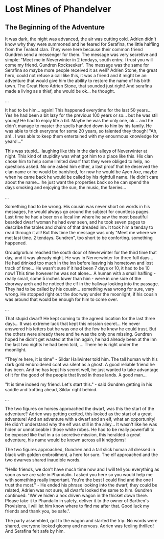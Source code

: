 # Lost Mines of Phandelver

## The Beginning of the Adventure

It was dark, the night was advanced, the air was cutting cold. Adrien didn't know why they were summoned and he feared for Serafina, the little halfling from the Tealeaf clan. They were here because their common friend Gundren send a messenger for them. The message was very secretive and simple: "Meet me in Neverwinter in 2 tendays, south entry. I trust you will come my friend. Gundren Rockseeker". The message was the same for Serafina so maybe more people received it as well? Adrien Stone, the great hero, could not refuse a call like this, it was a friend and it might be an adventure that would give him the ability to restore the name of his birth town. The Great Hero Adrien Stone, that sounded just right! And serafina made a living as a thief, she would be ok… he thought.

...

It had to be him… again! This happened everytime for the last 50 years… Yes he had been a bit lazy for the previous 100 years or so… but he was still young! He had to enjoy life a bit. Maybe he was the only one, ok… and he didn't manage to master the spells handed down to him by his family. He was able to trick everyone for some 20 years, so talented they though! "Ah, ah!.. I was able to keep them entertained with my enourmous knowledge for years!…"

This was stupid… laughing like this in the dark alleys of Neverwinter at night. This kind of stupidity was what got him to a place like this. His clan chose him to help some limited dwarf that they were obliged to help, no questions asked. No one asked him either, a last proof that he deserved the clan name or he would be banished, for now he would be Ayen Axe, maybe when he came back he would be called by his rightfull name. He didn't care about the name… he just want the properties back so he can spend the days smoking and enjoying the sun, the music, the faeries…

...

Something had to be wrong. His cousin was never short on words in his messages, he would always go around the subject for countless pages. Last time he had a beer on a local inn where he saw the most beautiful bearded dwarf woman he had ever seen, and he took seven pages to describe the tables and chairs of that dreaded inn. It took him a tenday to read through it all! But this time the message was only "Meet me where we met last time. 2 tendays. Gundren", too short to be conforting. something happened.

Groudgrorlum reached the south door of Neverwinter for the third time that day, and it was already night. He was in Nerverwinter for three full days… He had drinked too much in the Inn before leaving his hometown and lost track of time… He wasn't sure if it had been 7 days or 10, it had to be 10 now! This time however he was not alone… A human with a small halfling - really small, some 5 inches lower than him - were in one side of the doorway arch and he noticed the elf in the hallway looking into the passage. They had to be called by his cousin… something was wrong for sure, very wrong. He stopped right out the doorway under the moonlight, if his cousin was around that would be enough for him to come over.

...

That stupid dwarf! He kept coming to the agreed location for the last three days… It was extreme luck that kept this mission secret… He never answered his letters but he was one of the few he knew he could trust. But the others were already there and he was the only one missing. Gundren hoped he didn't get wasted at the Inn again, he had already been at the Inn the last two nights he had been told, … There he is right under the moonlight.

"They're here, it is time" - Sildar Hallwinter told him. The tall human with his dark gold embroidered coat wa silent as a ghost. A good reliable friend he has been. And he has kept his secret well, he just wanted to take advantage of it for the good of the people that lived in those lands. A good man… 

"It is time indeed my friend. Let's start this." - said Gundren getting in his saddle and trotting ahead, Sildar right behind.

...

The two figures on horses approached the dwarf, was this the start of the adventure? Adrien was getting excited, this looked as the start of a great adventure! And an adventure with a dwarf and an elf, what an opportunity! He didn't understand why the elf was still in the alley… It wasn't like he was hiden or unnoticeable i those white robes. He had to be really powerfull to be exposed like that in a so secretive mission, this heralded a great adventure, his name would be known across all kindgdoms! 

The two figures approached, Gundren and a tall slick human all dressed in black with golden embroilment, a hero for sure. The elf approached and the two dwarves shared inaudible words.

"Hello friends, we don't have much time now and I will tell you everything as soon as we are safe in Phandalin. I asked you here so you would help me with something really important. You're the best I could find and the one I trust the most." - He ended his phrase looking into the dwarf, they could be related, Adrien was not sure, all dwarfs looked the same to him. Gundren continued: "We've hiden a hox driven wagon in the thicket down there. Please take it to Phandalin in safety, deliver it to the owner of Barthen's Provisions, I will let him know where to find me after that. Good luck my friends and thank you, be safe.".

The party assembled, got to the wagon and started the trip. No words were shared, everyone looked gloomy and nervous. Adrien was feeling thrilled! And Serafina felt safe by him.
